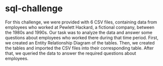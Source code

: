 # sql-challenge
For this challenge, we were provided with 6 CSV files, containing data from employees who worked at Pewlett Hackard, a fictional company, between the 1980s and 1990s. Our task was to analyze the data and answer some questions about employees who worked there during that time period. First, we created an Entity Relationship Diagram of the tables. Then, we created the tables and imported the CSV files into their corresponding table. After that, we queried the data to answer the required questions about employees.
